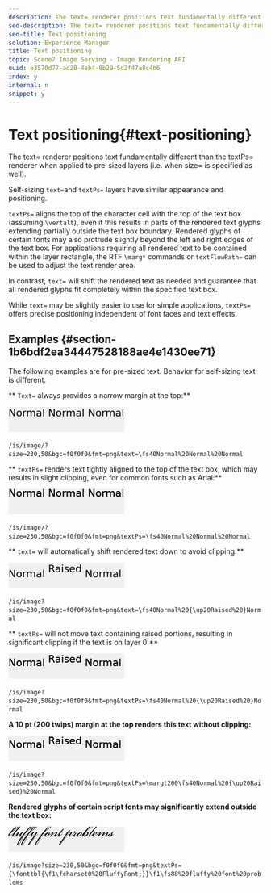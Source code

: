 ```yaml
---
description: The text= renderer positions text fundamentally different than the textPs= renderer when applied to pre-sized layers (i.e. when size= is specified as well).
seo-description: The text= renderer positions text fundamentally different than the textPs= renderer when applied to pre-sized layers (i.e. when size= is specified as well).
seo-title: Text positioning
solution: Experience Manager
title: Text positioning
topic: Scene7 Image Serving - Image Rendering API
uuid: e3570d77-ad20-4eb4-8b29-5d2f47a8c4b6
index: y
internal: n
snippet: y
---
```


# Text positioning{#text-positioning}

The text= renderer positions text fundamentally different than the textPs= renderer when applied to pre-sized layers (i.e. when size= is specified as well).

 Self-sizing `text=`and `textPs=` layers have similar appearance and positioning.

`textPs=` aligns the top of the character cell with the top of the text box (assuming `\vertalt`), even if this results in parts of the rendered text glyphs extending partially outside the text box boundary. Rendered glyphs of certain fonts may also protrude slightly beyond the left and right edges of the text box. For applications requiring all rendered text to be contained within the layer rectangle, the RTF `\marg*` commands or `textFlowPath=` can be used to adjust the text render area.

In contrast, `text=` will shift the rendered text as needed and guarantee that all rendered glyphs fit completely within the specified text box.

While `text=` may be slightly easier to use for simple applications, `textPs=` offers precise positioning independent of font faces and text effects.

## Examples {#section-1b6bdf2ea34447528188ae4e1430ee71}

The following examples are for pre-sized text. Behavior for self-sizing text is different.

** `Text=` always provides a narrow margin at the top:**

![](assets/tp01.png)

`/is/image/?size=230,50&bgc=f0f0f0&fmt=png&text=\fs40Normal%20Normal%20Normal`

** `textPs=` renders text tightly aligned to the top of the text box, which may results in slight clipping, even for common fonts such as Arial:**

![](assets/tp02.png)

`/is/image/?size=230,50&bgc=f0f0f0&fmt=png&textPs=\fs40Normal%20Normal%20Normal`

** `text=` will automatically shift rendered text down to avoid clipping:**

![](assets/tp03.png)

`/is/image?size=230,50&bgc=f0f0f0&fmt=png&text=\fs40Normal%20{\up20Raised%20}Normal`

** `textPs=` will not move text containing raised portions, resulting in significant clipping if the text is on layer 0:**

![](assets/tp04.png)

`/is/image?size=230,50&bgc=f0f0f0&fmt=png&textPs=\fs40Normal%20{\up20Raised%20}Normal`

**A 10 pt (200 twips) margin at the top renders this text without clipping:**

![](assets/tp05.png)

`/is/image?size=230,50&bgc=f0f0f0&fmt=png&textPs=\margt200\fs40Normal%20{\up20Raised}%20Normal`

**Rendered glyphs of certain script fonts may significantly extend outside the text box:**

![](assets/tp06.png)

`/is/image?size=230,50&bgc=f0f0f0&fmt=png&textPs={\fonttbl{\f1\fcharset0%20FluffyFont;}}\f1\fs88%20fluffy%20font%20problems` 
